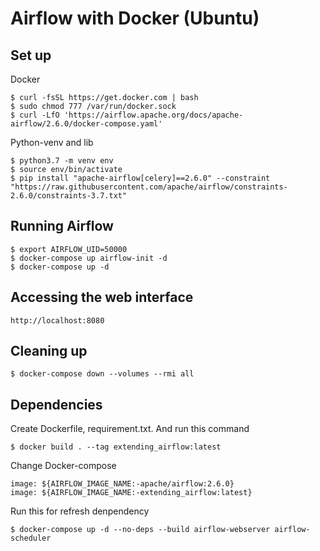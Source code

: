 
# Airflow with Docker (Ubuntu)




## Set up
Docker
```
$ curl -fsSL https://get.docker.com | bash
$ sudo chmod 777 /var/run/docker.sock
$ curl -LfO 'https://airflow.apache.org/docs/apache-airflow/2.6.0/docker-compose.yaml'
```
Python-venv and lib
```
$ python3.7 -m venv env
$ source env/bin/activate
$ pip install "apache-airflow[celery]==2.6.0" --constraint "https://raw.githubusercontent.com/apache/airflow/constraints-2.6.0/constraints-3.7.txt"
```
## Running Airflow
```
$ export AIRFLOW_UID=50000
$ docker-compose up airflow-init -d
$ docker-compose up -d
```
## Accessing the web interface
```
http://localhost:8080
```
## Cleaning up
```
$ docker-compose down --volumes --rmi all
```
## Dependencies
Create Dockerfile, requirement.txt. And run this command
```
$ docker build . --tag extending_airflow:latest
```
Change Docker-compose 
```
image: ${AIRFLOW_IMAGE_NAME:-apache/airflow:2.6.0}
image: ${AIRFLOW_IMAGE_NAME:-extending_airflow:latest}
```
Run this for refresh denpendency
```
$ docker-compose up -d --no-deps --build airflow-webserver airflow-scheduler
```

